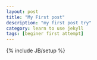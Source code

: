 ```yaml
---
layout: post
title: "My First post"
description: "my first post try"
category: learn to use jekyll 
tags: [beginer first attempt]
---
```

{% include JB/setup %}
